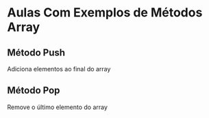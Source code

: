 # Aulas Com Exemplos de Métodos Array

## Método Push
Adiciona elementos ao final do array

## Método Pop
Remove o último elemento do array